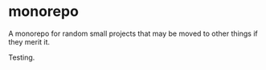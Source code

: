 # monorepo
A monorepo for random small projects that may be moved to other things if they merit it.

Testing.
